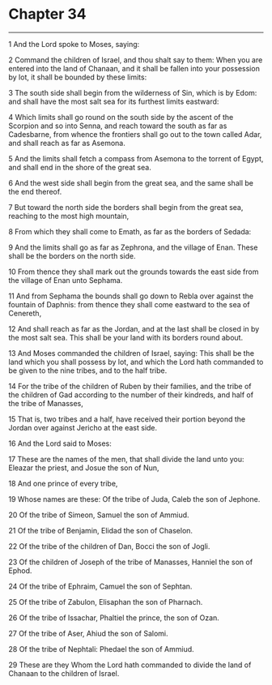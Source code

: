# Chapter 34

***

1 And the Lord spoke to Moses, saying:

2 Command the children of Israel, and thou shalt say to them: When you are entered into the land of Chanaan, and it shall be fallen into your possession by lot, it shall be bounded by these limits:

3 The south side shall begin from the wilderness of Sin, which is by Edom: and shall have the most salt sea for its furthest limits eastward:

4 Which limits shall go round on the south side by the ascent of the Scorpion and so into Senna, and reach toward the south as far as Cadesbarne, from whence the frontiers shall go out to the town called Adar, and shall reach as far as Asemona.

5 And the limits shall fetch a compass from Asemona to the torrent of Egypt, and shall end in the shore of the great sea.

6 And the west side shall begin from the great sea, and the same shall be the end thereof.

7 But toward the north side the borders shall begin from the great sea, reaching to the most high mountain,

8 From which they shall come to Emath, as far as the borders of Sedada:

9 And the limits shall go as far as Zephrona, and the village of Enan. These shall be the borders on the north side.

10 From thence they shall mark out the grounds towards the east side from the village of Enan unto Sephama.

11 And from Sephama the bounds shall go down to Rebla over against the fountain of Daphnis: from thence they shall come eastward to the sea of Cenereth,

12 And shall reach as far as the Jordan, and at the last shall be closed in by the most salt sea. This shall be your land with its borders round about.

13 And Moses commanded the children of Israel, saying: This shall be the land which you shall possess by lot, and which the Lord hath commanded to be given to the nine tribes, and to the half tribe.

14 For the tribe of the children of Ruben by their families, and the tribe of the children of Gad according to the number of their kindreds, and half of the tribe of Manasses,

15 That is, two tribes and a half, have received their portion beyond the Jordan over against Jericho at the east side.

16 And the Lord said to Moses:

17 These are the names of the men, that shall divide the land unto you: Eleazar the priest, and Josue the son of Nun,

18 And one prince of every tribe,

19 Whose names are these: Of the tribe of Juda, Caleb the son of Jephone.

20 Of the tribe of Simeon, Samuel the son of Ammiud.

21 Of the tribe of Benjamin, Elidad the son of Chaselon.

22 Of the tribe of the children of Dan, Bocci the son of Jogli.

23 Of the children of Joseph of the tribe of Manasses, Hanniel the son of Ephod.

24 Of the tribe of Ephraim, Camuel the son of Sephtan.

25 Of the tribe of Zabulon, Elisaphan the son of Pharnach.

26 Of the tribe of Issachar, Phaltiel the prince, the son of Ozan.

27 Of the tribe of Aser, Ahiud the son of Salomi.

28 Of the tribe of Nephtali: Phedael the son of Ammiud.

29 These are they Whom the Lord hath commanded to divide the land of Chanaan to the children of Israel.

